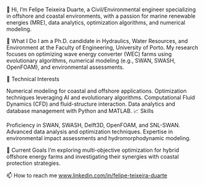 👋 
Hi, I’m Felipe Teixeira Duarte, a Civil/Environmental engineer specializing in offshore and coastal environments, with a passion for marine renewable energies (MRE), data analytics, optimization algorithms, and numerical modeling.

🌊 What I Do
I am a Ph.D. candidate in Hydraulics, Water Resources, and Environment at the Faculty of Engineering, University of Porto. My research focuses on optimizing wave energy converter (WEC) farms using evolutionary algorithms, numerical modeling (e.g., SWAN, SWASH, OpenFOAM), and environmental assessments.

🤖 Technical Interests

Numerical modeling for coastal and offshore applications.
Optimization techniques leveraging AI and evolutionary algorithms.
Computational Fluid Dynamics (CFD) and fluid-structure interaction.
Data analytics and database management with Python and MATLAB.
📈 Skills

Proficiency in SWAN, SWASH, Delft3D, OpenFOAM, and SNL-SWAN.
Advanced data analysis and optimization techniques.
Expertise in environmental impact assessments and hydromorphodynamic modeling.

🚀 Current Goals
I’m exploring multi-objective optimization for hybrid offshore energy farms and investigating their synergies with coastal protection strategies.

📫 How to reach me www.linkedin.com/in/felipe-teixeira-duarte

<!---
FelipeTDuarte/FelipeTDuarte is a ✨ special ✨ repository because its `README.md` (this file) appears on your GitHub profile.
You can click the Preview link to take a look at your changes.
--->
